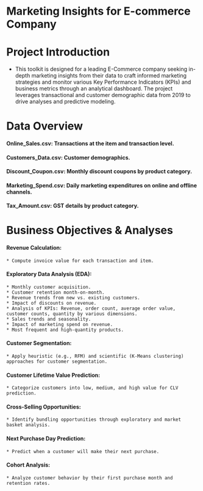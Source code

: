 # Marketing Insights for E-commerce Company

# Project Introduction
* This toolkit is designed for a leading E-Commerce company seeking in-depth marketing insights from their data to craft informed marketing strategies and monitor various Key Performance Indicators (KPIs) and business metrics through an analytical dashboard. The project leverages transactional and customer demographic data from 2019 to drive analyses and predictive modeling.

# Data Overview
####  Online_Sales.csv: Transactions at the item and transaction level.
#### Customers_Data.csv: Customer demographics.
#### Discount_Coupon.csv: Monthly discount coupons by product category.
#### Marketing_Spend.csv: Daily marketing expenditures on online and offline channels.
#### Tax_Amount.csv: GST details by product category.

# Business Objectives & Analyses
  #### Revenue Calculation: 
    * Compute invoice value for each transaction and item.
  #### Exploratory Data Analysis (EDA):
    * Monthly customer acquisition.
    * Customer retention month-on-month.
    * Revenue trends from new vs. existing customers.
    * Impact of discounts on revenue.
    * Analysis of KPIs: Revenue, order count, average order value, customer counts, quantity by various dimensions.
    * Sales trends and seasonality.
    * Impact of marketing spend on revenue.
    * Most frequent and high-quantity products.
  #### Customer Segmentation:
    * Apply heuristic (e.g., RFM) and scientific (K-Means clustering) approaches for customer segmentation.
  #### Customer Lifetime Value Prediction:
    * Categorize customers into low, medium, and high value for CLV prediction.
  #### Cross-Selling Opportunities:
    * Identify bundling opportunities through exploratory and market basket analysis.
  #### Next Purchase Day Prediction:
    * Predict when a customer will make their next purchase.
  #### Cohort Analysis:
    * Analyze customer behavior by their first purchase month and retention rates.
